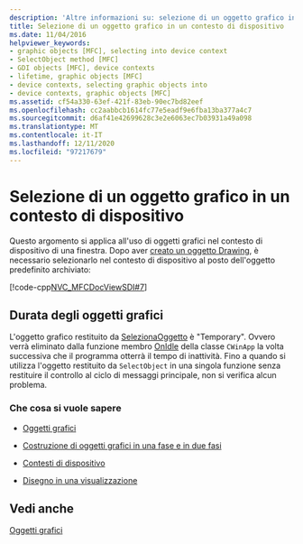 ```yaml
---
description: 'Altre informazioni su: selezione di un oggetto grafico in un contesto di dispositivo'
title: Selezione di un oggetto grafico in un contesto di dispositivo
ms.date: 11/04/2016
helpviewer_keywords:
- graphic objects [MFC], selecting into device context
- SelectObject method [MFC]
- GDI objects [MFC], device contexts
- lifetime, graphic objects [MFC]
- device contexts, selecting graphic objects into
- device contexts, graphic objects [MFC]
ms.assetid: cf54a330-63ef-421f-83eb-90ec7bd82eef
ms.openlocfilehash: cc2aabbcb1614fc77e5eadf9e6fba13ba377a4c7
ms.sourcegitcommit: d6af41e42699628c3e2e6063ec7b03931a49a098
ms.translationtype: MT
ms.contentlocale: it-IT
ms.lasthandoff: 12/11/2020
ms.locfileid: "97217679"
---
```

# <a name="selecting-a-graphic-object-into-a-device-context"></a>Selezione di un oggetto grafico in un contesto di dispositivo

Questo argomento si applica all'uso di oggetti grafici nel contesto di dispositivo di una finestra. Dopo aver [creato un oggetto Drawing](../mfc/one-stage-and-two-stage-construction-of-objects.md), è necessario selezionarlo nel contesto di dispositivo al posto dell'oggetto predefinito archiviato:

[!code-cpp[NVC_MFCDocViewSDI#7](../mfc/codesnippet/cpp/selecting-a-graphic-object-into-a-device-context_1.cpp)]

## <a name="lifetime-of-graphic-objects"></a>Durata degli oggetti grafici

L'oggetto grafico restituito da [SelezionaOggetto](../mfc/reference/cdc-class.md#selectobject) è "Temporary". Ovvero verrà eliminato dalla funzione membro [OnIdle](../mfc/reference/cwinapp-class.md#onidle) della classe `CWinApp` la volta successiva che il programma otterrà il tempo di inattività. Fino a quando si utilizza l'oggetto restituito da `SelectObject` in una singola funzione senza restituire il controllo al ciclo di messaggi principale, non si verifica alcun problema.

### <a name="what-do-you-want-to-know-more-about"></a>Che cosa si vuole sapere

- [Oggetti grafici](../mfc/graphic-objects.md)

- [Costruzione di oggetti grafici in una fase e in due fasi](../mfc/one-stage-and-two-stage-construction-of-objects.md)

- [Contesti di dispositivo](../mfc/device-contexts.md)

- [Disegno in una visualizzazione](../mfc/drawing-in-a-view.md)

## <a name="see-also"></a>Vedi anche

[Oggetti grafici](../mfc/graphic-objects.md)
